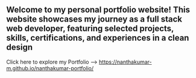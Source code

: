 ## Welcome to my personal portfolio website! This website showcases my journey as a full stack web developer, featuring selected projects, skills, certifications, and experiences in a clean design

Click here to explore my Portfolio -->  https://nanthakumar-m.github.io/nanthakumar-portfolio/

